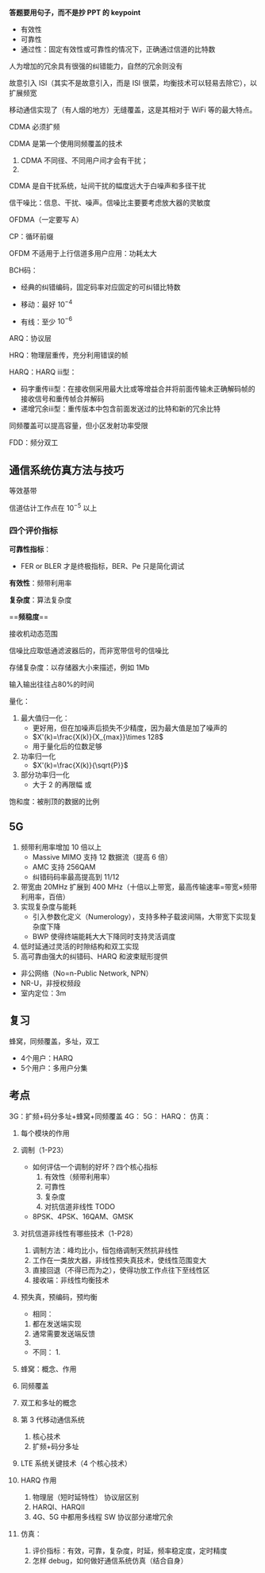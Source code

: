 **答题要用句子，而不是抄 PPT 的 keypoint**

- 有效性
- 可靠性
- 通过性：固定有效性或可靠性的情况下，正确通过信道的比特数

人为增加的冗余具有很强的纠错能力，自然的冗余则没有

故意引入 ISI（其实不是故意引入，而是 ISI 很菜，均衡技术可以轻易去除它），以扩展频宽

移动通信实现了（有人烟的地方）无缝覆盖，这是其相对于 WiFi 等的最大特点。

CDMA 必须扩频

CDMA 是第一个使用同频覆盖的技术

1. CDMA 不同径、不同用户间才会有干扰；
2. 

CDMA 是自干扰系统，址间干扰的幅度远大于白噪声和多径干扰

信干噪比：信息、干扰、噪声。信噪比主要要考虑放大器的灵敏度

OFDMA（一定要写 A）

CP：循环前缀

OFDM 不适用于上行信道多用户应用：功耗太大

BCH码：
- 经典的纠错编码，固定码率对应固定的可纠错比特数

- 移动：最好 $10^{-4}$
- 有线：至少 $10^{-6}$

ARQ：协议层

HRQ：物理层重传，充分利用错误的帧

HARQ：HARQ ⅲ型：
- 码字重传ⅲ型：在接收侧采用最大比或等增益合并将前面传输未正确解码帧的接收信号和重传帧合并解码
- 递增冗余ⅲ型：重传版本中包含前面发送过的比特和新的冗余比特

同频覆盖可以提高容量，但小区发射功率受限

FDD：频分双工

## 通信系统仿真方法与技巧

等效基带

信道估计工作点在 $10^{-5}$ 以上

### 四个评价指标

**可靠性指标**：
- FER or BLER 才是终极指标，BER、Pe 只是简化调试

**有效性**：频带利用率

**复杂度**：算法复杂度

==**频稳度**==

接收机动态范围

信噪比应取低通滤波器后的，而非宽带信号的信噪比

存储复杂度：以存储器大小来描述，例如 1Mb

输入输出往往占80%的时间

量化：
1. 最大值归一化：
   - 更好用，但在加噪声后损失不少精度，因为最大值是加了噪声的
   - $X'(k)=\frac{X(k)}{X_{max}}\times 128$
   - 用于量化后的位数足够
2. 功率归一化
   - $X'(k)=\frac{X(k)}{\sqrt{P}}$
3. 部分功率归一化
   - 大于 2 的再限幅 或 

饱和度：被削顶的数据的比例

## 5G

1. 频带利用率增加 10 倍以上
   - Massive MIMO 支持 12 数据流（提高 6 倍）
   - AMC 支持 256QAM
   - 纠错码码率最高提高到 11/12
2. 带宽由 20MHz 扩展到 400 MHz（十倍以上带宽，最高传输速率=带宽×频带利用率，百倍）
3. 实现复杂度与能耗
   - 引入参数化定义（Numerology），支持多种子载波间隔，大带宽下实现复杂度下降
   - BWP 使得终端能耗大大下降同时支持灵活调度
4. 低时延通过灵活的时隙结构和双工实现
5. 高可靠由强大的纠错码、HARQ 和波束赋形提供

- 非公网络（No=n-Public Network, NPN）
- NR-U，非授权频段
- 室内定位：3m

## 复习

蜂窝，同频覆盖，多址，双工

- 4个用户：HARQ
- 5个用户：多用户分集

## 考点

3G：扩频+码分多址+蜂窝+同频覆盖
4G：
5G：
HARQ：
仿真：

1. 每个模块的作用
2. 调制（1-P23）
   - 如何评估一个调制的好坏？四个核心指标
     1. 有效性（频带利用率）
     2. 可靠性
     3. 复杂度
     4. 对抗信道非线性 TODO
   - 8PSK、4PSK、16QAM、GMSK
3. 对抗信道非线性有哪些技术（1-P28）
   1. 调制方法：峰均比小，恒包络调制天然抗非线性
   2. 工作在一类放大器，非线性预失真技术，使线性范围变大
   3. 直接回退（不得已而为之），使得功放工作点往下至线性区
   4. 接收端：非线性均衡技术
4. 预失真，预编码，预均衡
   - 相同：
   1. 都在发送端实现
   2. 通常需要发送端反馈
   3. 
   - 不同：
     1. 
5. 蜂窝：概念、作用
6. 同频覆盖
7. 双工和多址的概念
8. 第 3 代移动通信系统
   1. 核心技术
   2. 扩频+码分多址

1. LTE 系统关键技术（4 个核心技术）
2. HARQ 作用
   1. 物理层（短时延特性） 协议层区别
   2. HARQⅠ、HARQⅡ
   3. 4G、5G 中都用多线程 SW 协议部分递增冗余
3. 仿真：
   1. 评价指标：有效，可靠，复杂度，时延，频率稳定度，定时精度
   2. 怎样 debug，如何做好通信系统仿真（结合自身）